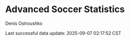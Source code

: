 # Advanced Soccer Statistics
Denis Ostroushko

<!-- gfm -->

Last successful data update: 2025-09-07 02:17:52 CST
